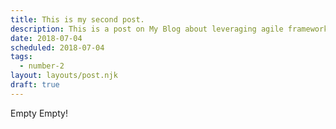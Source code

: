 ```yaml
---
title: This is my second post.
description: This is a post on My Blog about leveraging agile frameworks.
date: 2018-07-04
scheduled: 2018-07-04
tags:
  - number-2
layout: layouts/post.njk
draft: true
---
```

Empty Empty!

<!-- Leverage agile frameworks to provide a robust synopsis for high level overviews. Iterative approaches to corporate strategy foster collaborative thinking to further the overall value proposition. Organically grow the holistic world view of disruptive innovation via workplace diversity and empowerment.

## Section Header

<a href="{{ '/posts/firstpost/' | url }}">First post</a>
<a href="{{ '/posts/thirdpost/' | url }}">Third post</a>

Bring to the table win-win survival strategies to ensure proactive domination. At the end of the day, going forward, a new normal that has evolved from generation X is on the runway heading towards a streamlined cloud solution. User generated content in real-time will have multiple touchpoints for offshoring.

Capitalize on low hanging fruit to identify a ballpark value added activity to beta test. Override the digital divide with additional clickthroughs from DevOps. Nanotechnology immersion along the information highway will close the loop on focusing solely on the bottom line.

# Test SVG

![Test Share SVG](/img/share.svg)

# Test Relative Local Image

![Test Share SVG](../../img/doener.jpg)

# Test PNG

![Png By @clipartmax.com](https://www.clipartmax.com/png/full/0-9896_film-clipart-free-to-use-public-domain-movie-clip-art-directors-board.png) -->
